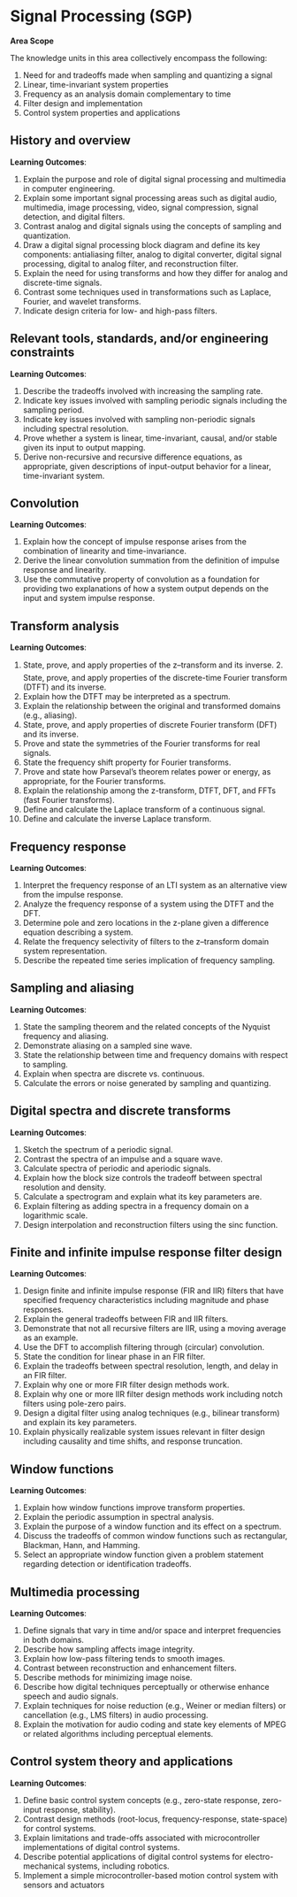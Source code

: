 # Signal Processing (SGP)

**Area Scope**

The knowledge units in this area collectively encompass the following:

1. Need for and tradeoffs made when sampling and quantizing a signal
2. Linear, time-invariant system properties
3. Frequency as an analysis domain complementary to time
4. Filter design and implementation
5. Control system properties and applications

## History and overview

**Learning Outcomes**:

1. Explain the purpose and role of digital signal processing and multimedia in computer engineering.
2. Explain some important signal processing areas such as digital audio, multimedia, image processing, video, signal compression, signal detection, and digital filters.
3. Contrast analog and digital signals using the concepts of sampling and quantization.
4. Draw a digital signal processing block diagram and define its key components: antialiasing filter, analog to digital converter, digital signal processing, digital to analog filter, and reconstruction filter.
5. Explain the need for using transforms and how they differ for analog and discrete-time signals.
6. Contrast some techniques used in transformations such as Laplace, Fourier, and wavelet transforms.
7. Indicate design criteria for low- and high-pass filters.

## Relevant tools, standards, and/or engineering constraints

**Learning Outcomes**:

1. Describe the tradeoffs involved with increasing the sampling rate.
2. Indicate key issues involved with sampling periodic signals including the sampling period.
3. Indicate key issues involved with sampling non-periodic signals including spectral resolution.
4. Prove whether a system is linear, time-invariant, causal, and/or stable given its input to output mapping.
5. Derive non-recursive and recursive difference equations, as appropriate, given descriptions of input-output behavior for a linear, time-invariant system.

## Convolution

**Learning Outcomes**:

1. Explain how the concept of impulse response arises from the combination of linearity and time-invariance.
2. Derive the linear convolution summation from the definition of impulse response and linearity.
3. Use the commutative property of convolution as a foundation for providing two explanations of how a system output depends on the input and system impulse response.

## Transform analysis

**Learning Outcomes**:

1. State, prove, and apply properties of the z–transform and its inverse.
2. State, prove, and apply properties of the discrete-time Fourier transform (DTFT) and its inverse.
3. Explain how the DTFT may be interpreted as a spectrum.
4. Explain the relationship between the original and transformed domains (e.g., aliasing).
5. State, prove, and apply properties of discrete Fourier transform (DFT) and its inverse.
6. Prove and state the symmetries of the Fourier transforms for real signals.
7. State the frequency shift property for Fourier transforms.
8. Prove and state how Parseval’s theorem relates power or energy, as appropriate, for the Fourier transforms.
9. Explain the relationship among the z-transform, DTFT, DFT, and FFTs (fast Fourier transforms).
10. Define and calculate the Laplace transform of a continuous signal.
11. Define and calculate the inverse Laplace transform.

## Frequency response

**Learning Outcomes**:

1. Interpret the frequency response of an LTI system as an alternative view from the impulse response.
2. Analyze the frequency response of a system using the DTFT and the DFT.
3. Determine pole and zero locations in the z-plane given a difference equation describing a system.
4. Relate the frequency selectivity of filters to the z–transform domain system representation.
5. Describe the repeated time series implication of frequency sampling.

## Sampling and aliasing

**Learning Outcomes**:

1. State the sampling theorem and the related concepts of the Nyquist frequency and aliasing.
2. Demonstrate aliasing on a sampled sine wave.
3. State the relationship between time and frequency domains with respect to sampling.
4. Explain when spectra are discrete vs. continuous.
5. Calculate the errors or noise generated by sampling and quantizing.

## Digital spectra and discrete transforms

**Learning Outcomes**:

1. Sketch the spectrum of a periodic signal.
2. Contrast the spectra of an impulse and a square wave.
3. Calculate spectra of periodic and aperiodic signals.
4. Explain how the block size controls the tradeoff between spectral resolution and density.
5. Calculate a spectrogram and explain what its key parameters are.
6. Explain filtering as adding spectra in a frequency domain on a logarithmic scale.
7. Design interpolation and reconstruction filters using the sinc function.

## Finite and infinite impulse response filter design

**Learning Outcomes**:

1. Design finite and infinite impulse response (FIR and IIR) filters that have specified frequency characteristics including magnitude and phase responses.
2. Explain the general tradeoffs between FIR and IIR filters.
3. Demonstrate that not all recursive filters are IIR, using a moving average as an example.
4. Use the DFT to accomplish filtering through (circular) convolution.
5. State the condition for linear phase in an FIR filter.
6. Explain the tradeoffs between spectral resolution, length, and delay in an FIR filter.
7. Explain why one or more FIR filter design methods work.
8. Explain why one or more IIR filter design methods work including notch filters using pole-zero pairs.
9. Design a digital filter using analog techniques (e.g., bilinear transform) and explain its key parameters.
10. Explain physically realizable system issues relevant in filter design including causality and time shifts, and response truncation.

## Window functions

**Learning Outcomes**:

1. Explain how window functions improve transform properties.
2. Explain the periodic assumption in spectral analysis.
3. Explain the purpose of a window function and its effect on a spectrum.
4. Discuss the tradeoffs of common window functions such as rectangular, Blackman, Hann, and Hamming.
5. Select an appropriate window function given a problem statement regarding detection or identification tradeoffs.

## Multimedia processing

**Learning Outcomes**:

1. Define signals that vary in time and/or space and interpret frequencies in both domains.
2. Describe how sampling affects image integrity.
3. Explain how low-pass filtering tends to smooth images.
4. Contrast between reconstruction and enhancement filters.
5. Describe methods for minimizing image noise.
6. Describe how digital techniques perceptually or otherwise enhance speech and audio signals.
7. Explain techniques for noise reduction (e.g., Weiner or median filters) or cancellation (e.g., LMS filters) in audio processing.
8. Explain the motivation for audio coding and state key elements of MPEG or related algorithms including perceptual elements.

## Control system theory and applications

**Learning Outcomes**:

1. Define basic control system concepts (e.g., zero-state response, zero-input response, stability).
2. Contrast design methods (root-locus, frequency-response, state-space) for control systems.
3. Explain limitations and trade-offs associated with microcontroller implementations of digital control systems.
4. Describe potential applications of digital control systems for electro-mechanical systems, including robotics.
5. Implement a simple microcontroller-based motion control system with sensors and actuators
